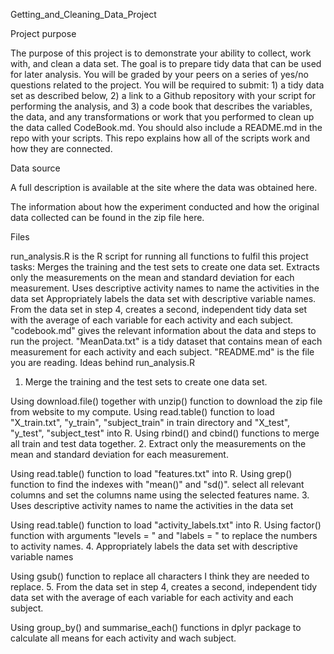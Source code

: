 Getting_and_Cleaning_Data_Project

Project purpose

The purpose of this project is to demonstrate your ability to collect, work with, and clean a data set. The goal is to prepare tidy data that can be used for later analysis. You will be graded by your peers on a series of yes/no questions related to the project. You will be required to submit: 1) a tidy data set as described below, 2) a link to a Github repository with your script for performing the analysis, and 3) a code book that describes the variables, the data, and any transformations or work that you performed to clean up the data called CodeBook.md. You should also include a README.md in the repo with your scripts. This repo explains how all of the scripts work and how they are connected.

Data source

A full description is available at the site where the data was obtained here.

The information about how the experiment conducted and how the original data collected can be found in the zip file here.

Files

run_analysis.R is the R script for running all functions to fulfil this project tasks:
Merges the training and the test sets to create one data set.
Extracts only the measurements on the mean and standard deviation for each measurement.
Uses descriptive activity names to name the activities in the data set
Appropriately labels the data set with descriptive variable names.
From the data set in step 4, creates a second, independent tidy data set with the average of each variable for each activity and each subject.
"codebook.md" gives the relevant information about the data and steps to run the project.
"MeanData.txt" is a tidy dataset that contains mean of each measurement for each activity and each subject.
"README.md" is the file you are reading.
Ideas behind run_analysis.R

1. Merge the training and the test sets to create one data set.

Using download.file() together with unzip() function to download the zip file from website to my compute.
Using read.table() function to load "X_train.txt", "y_train", "subject_train" in train directory and "X_test", "y_test", "subject_test" into R.
Using rbind() and cbind() functions to merge all train and test data together.
2. Extract only the measurements on the mean and standard deviation for each measurement.

Using read.table() function to load "features.txt" into R.
Using grep() function to find the indexes with "mean()" and "sd()".
select all relevant columns and set the columns name using the selected features name.
3. Uses descriptive activity names to name the activities in the data set

Using read.table() function to load "activity_labels.txt" into R.
Using factor() function with arguments "levels = " and "labels = " to replace the numbers to activity names.
4. Appropriately labels the data set with descriptive variable names

Using gsub() function to replace all characters I think they are needed to replace.
5. From the data set in step 4, creates a second, independent tidy data set with the average of each variable for each activity and each subject.

Using group_by() and summarise_each() functions in dplyr package to calculate all means for each activity and wach subject.